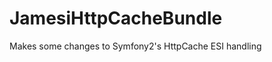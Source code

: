 JamesiHttpCacheBundle
=====================

Makes some changes to Symfony2's HttpCache ESI handling